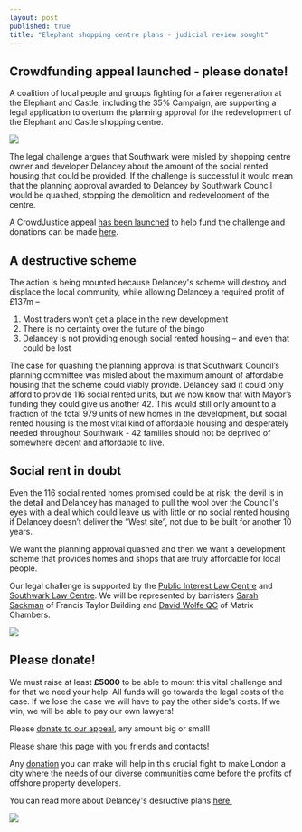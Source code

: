 ```yaml
---
layout: post
published: true 
title: "Elephant shopping centre plans - judicial review sought"
---
```

## Crowdfunding appeal launched - please donate!
A coalition of local people and groups fighting for a fairer regeneration at the Elephant and Castle, including the 35% Campaign, are supporting a legal application to overturn the planning approval for the redevelopment of the Elephant and Castle shopping centre.

![](http://35percent.org/img/stoptheelephant.jpg)

The legal challenge argues that Southwark were misled by shopping centre owner and developer Delancey about the amount of the social rented housing that could be provided.  If the challenge is successful it would mean that the planning approval awarded to Delancey by Southwark Council would be quashed, stopping the demolition and redevelopment of the centre.

A CrowdJustice appeal [has been launched](http://35percent.org/uptheelephant) to help fund the challenge and donations can be made [here](https://www.crowdjustice.com/case/stop-the-elephant-shopping-centre-destruction).  
 
## A destructive scheme
The action is being mounted because Delancey's scheme will destroy and displace the local community, while allowing Delancey a required profit of £137m – 

1. Most traders won’t get a place in the new development
2. There is no certainty over the future of the bingo 
3. Delancey is not providing enough social rented housing – and even that could be lost			

The case for quashing the planning approval is that Southwark Council’s planning committee was misled about the maximum amount of affordable housing that the scheme could viably provide.  Delancey said it could only afford to provide 116 social rented units, but we now know that with Mayor’s funding they could give us another 42. This would still only amount to a fraction of the total 979 units of new homes in the development, but social rented housing is the most vital kind of affordable housing and desperately needed throughout Southwark - 42 families should not be deprived of somewhere decent and affordable to live.

## Social rent in doubt
Even the 116 social rented homes promised could be at risk; the devil is in the detail and Delancey has managed to pull the wool over the Council's eyes with a deal which could leave us with little or no social rented housing if Delancey doesn’t deliver the “West site”, not due to be built for another 10 years.

We want the planning approval quashed and then we want a development scheme that provides homes and shops that are truly affordable for local people.

Our legal challenge is supported by the [Public Interest Law Centre](http://www.pilu.org.uk/paul-heron/) and [Southwark Law Centre](http://www.pilu.org.uk/paul-heron/).  We will be represented by barristers [Sarah Sackman](https://www.ftbchambers.co.uk/barristers/sarah-sackman) of Francis Taylor Building and [David Wolfe QC](https://www.matrixlaw.co.uk/member/david-wolfe/) of Matrix Chambers.

![](http://35percent.org/img/lovetheelephant.jpg)

## Please donate!
We must raise at least **£5000** to be able to mount this vital challenge and for that we need your help. All funds will go towards the legal costs of the case. If we lose the case we will have to pay the other side's costs. If we win, we will be able to pay our own lawyers!

Please [donate to our appeal](https://www.crowdjustice.com/case/stop-the-elephant-shopping-centre-destruction/), any amount big or small!

Please share this page with you friends and contacts!

Any [donation](https://www.crowdjustice.com/case/stop-the-elephant-shopping-centre-destruction/) you can make will help in this crucial fight to make London a city where the needs of our diverse communities come before the profits of offshore property developers.

You can read more about Delancey's desructive plans [here.](http://35percent.org/shopping-centre)

![](http://35percent.org/img/lospropertydevelopersnopasaran2.jpg)

